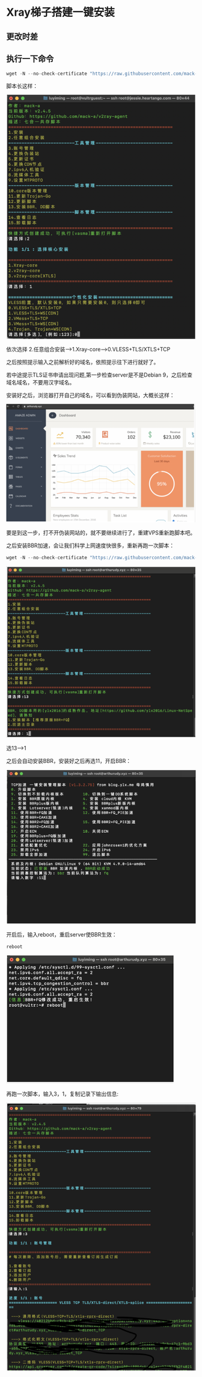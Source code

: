 # Xray梯子搭建一键安装

## 更改时差

## 执行一下命令

```go
wget -N --no-check-certificate "https://raw.githubusercontent.com/mack-a/v2ray-agent/master/install.sh" && chmod 700 /root/install.sh && /root/install.sh
```
脚本长这样：

![](https://raw.githubusercontent.com/lqyspace/mypic/master/PicBed/202205261130969.png)

依次选择 2.任意组合安装–>1.Xray-core–>0.VLESS+TLS/XTLS+TCP


之后按照提示输入之前解析好的域名，依照提示往下进行就好了。

若中途提示TLS证书申请出现问题,第一步检查server是不是Debian 9，之后检查域名域名，不要用汉字域名。

安装好之后，浏览器打开自己的域名，可以看到伪装网站，大概长这样：

![](https://raw.githubusercontent.com/lqyspace/mypic/master/PicBed/202205261129092.png)

要是到这一步，打不开伪装网站的，就不要继续进行了，重建VPS重新跑脚本吧。

之后安装BBR加速，会让我们科学上网速度快很多，重新再跑一次脚本：

```go
wget -N --no-check-certificate "https://raw.githubusercontent.com/mack-a/v2ray-agent/master/install.sh" && chmod 700 /root/install.sh && /root/install.sh
```

![](https://raw.githubusercontent.com/lqyspace/mypic/master/PicBed/202205261129104.png)

选13–>1

之后会自动安装BBR，安装好之后再选11，开启BBR：

![](https://raw.githubusercontent.com/lqyspace/mypic/master/PicBed/202205261130219.png)

开启后，输入reboot，重启server使BBR生效：

```go
reboot
```

![](https://raw.githubusercontent.com/lqyspace/mypic/master/PicBed/202205261129102.png)

再跑一次脚本，输入3，1，复制记录下输出信息:

![](https://raw.githubusercontent.com/lqyspace/mypic/master/PicBed/202205261129146.png)